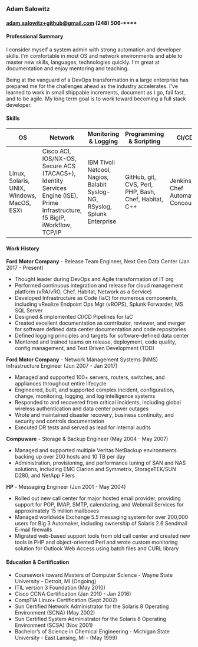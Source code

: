 ### Adam Salowitz

#### adam.salowitz+github@gmail.com (248) 506-\*\*\*\*

#### Professional Summary

 I consider myself a system admin with strong automation and developer skills.  I'm comfortable in most OS and network environments and able to  master new skills, languages, technologies quickly.  I'm great at documentation and enjoy mentoring and teaching.

Being at the vanguard of a DevOps transformation in a large enterprise has prepared me for the challenges ahead as the industry accelerates.  I've learned to work in small shippable increments, document as I go, fail fast, and to be agile.  My long term goal is to work toward becoming a full stack developer.

#### Skills

OS | Network | Monitoring & Logging |Programming & Scripting | CI/CD | Cloud
---|---|---|---|---|---
Linux, Solaris, UNIX, Windows, MacOS, ESXi | Cisco ACI, IOS/NX-OS, Secure ACS (TACACS+), Identity Services Engine (ISE), Prime Infrastructure, f5 BigIP, iWorkflow, TCP/IP | IBM Tivoli Netcool, Nagios, Balabit Syslog-NG, RSyslog, Splunk Enterprise | GitHub, git, CVS, Perl, PHP, Bash, Chef, Habitat, C++ | Jenkins, Chef Automate, Concourse | vRealize Suite, vCenter, Terraform, Azure, Pivotal Cloud Foundry, AWS EC2, Lightsail, Route53, VPC, IAM

#### Work History

**Ford Motor Company** - Release Team Engineer, Next Gen Data Center (Jan 2017 - Present)
- Thought leader during DevOps and Agile transformation of IT org
- Performed continuous integration and release for cloud management platform (vRA/vRO, Chef, Habitat, Network as a Service)
- Developed Infrastructure as Code (IaC) for numerous components, including vRealize Endpoint Ops Mgr (vROPS), Splunk Forwarder, MS SQL Server
- Designed & implemented CI/CD Pipelines for IaC
- Created excellent documentation as contributor, reviewer, and merger for software defined data center documentation and code repositories
- Defined logging principles and targets for software-defined data center
- Mentored and trained teams on release, deployment, code quality, config management, and Test Driven Development (TDD)


**Ford Motor Company** - Network Management Systems (NMS) Infrastructure Engineer (Jun 2007 - Jan 2017)
- Managed and supported 100+ servers, routers, switches, and appliances throughout entire lifecycle
- Engineered, built, and supported complex incident, configuration, change, monitoring, logging, and log intelligence systems
- Responded to and recovered from critical incidents, including global wireless authentication and data center power outages
- Wrote and maintained disaster recovery, business continuity, and security and controls documentation
- Executed DR tests and served as lead for internal audits

**Compuware** - Storage & Backup Engineer (May 2004 - May 2007)
- Managed and supported multiple Veritas NetBackup environments backing up over 200 hosts and 10 TB per day
- Administration, provisioning, and performance tuning of SAN and NAS solutions, including EMC Clarion and Symmetrix, StorageTEK/SUN D280, and NetApp Filers

**HP** - Messaging Engineer (Jun 2001 - May 2004)
- Rolled out new call center for major hosted email provider, providing support for POP, IMAP, SMTP, calendaring, and Webmail Services for approximately 15 million mailboxes
- Managed worldwide Exchange 5.5 messaging system for over 200,000 users for Big 3 Automaker, including ownership of Solaris 2.6 Sendmail E-mail firewalls
- Migrated web-based support tools from old call center and created new tools in PHP and object-oriented Perl and wrote custom monitoring solution for Outlook Web Access using batch files and CURL library

#### Education & Certification

- Coursework toward Masters of Computer Science - Wayne State University – Detroit, MI (Ongoing)
- ITIL version 3 Foundation (May 2010)
- Cisco CCNA Certification (Jan 2010 - Jan 2016)
- CompTIA Linux+ Certification (Sept 2002)
- Sun Certified Network Administrator for the Solaris 8 Operating Environment (SCNA) (May 2002)
- Sun Certified System Administrator for the Solaris 8 Operating Environment (SCSA) (Nov 2001)
- Bachelor’s of Science in Chemical Engineering - Michigan State University - East Lansing, MI - (May 1999)
